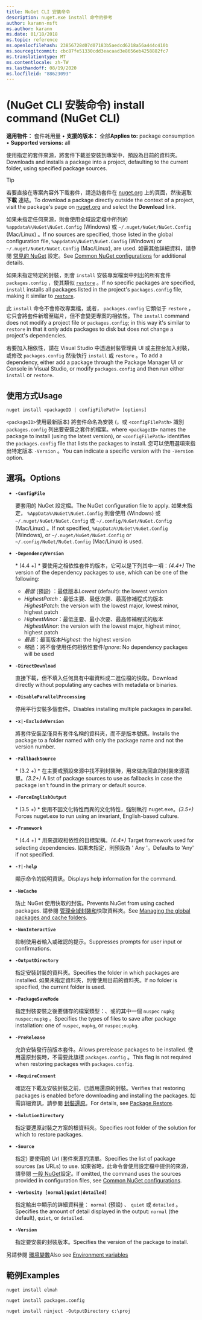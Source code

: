 ```yaml
---
title: NuGet CLI 安裝命令
description: nuget.exe install 命令的參考
author: karann-msft
ms.author: karann
ms.date: 01/18/2018
ms.topic: reference
ms.openlocfilehash: 23856728d07d07183b5aedcd6218a56a444c410b
ms.sourcegitcommit: cbc87fe51330cdd3eacaad3e8656eb4258882fc7
ms.translationtype: MT
ms.contentlocale: zh-TW
ms.lasthandoff: 08/19/2020
ms.locfileid: "88623093"
---
```

# <a name="install-command-nuget-cli"></a><span data-ttu-id="a845a-103"> (NuGet CLI 安裝命令) </span><span class="sxs-lookup"><span data-stu-id="a845a-103">install command (NuGet CLI)</span></span>

<span data-ttu-id="a845a-104">**適用物件：** 套件耗用量 &bullet; **支援的版本：** 全部</span><span class="sxs-lookup"><span data-stu-id="a845a-104">**Applies to:** package consumption &bullet; **Supported versions:** all</span></span>

<span data-ttu-id="a845a-105">使用指定的套件來源，將套件下載並安裝到專案中，預設為目前的資料夾。</span><span class="sxs-lookup"><span data-stu-id="a845a-105">Downloads and installs a package into a project, defaulting to the current folder, using specified package sources.</span></span>

> [!Tip]
> <span data-ttu-id="a845a-106">若要直接在專案內容外下載套件，請造訪套件在 [nuget.org](https://www.nuget.org) 上的頁面，然後選取 **下載** 連結。</span><span class="sxs-lookup"><span data-stu-id="a845a-106">To download a package directly outside the context of a project, visit the package's page on [nuget.org](https://www.nuget.org) and select the **Download** link.</span></span>

<span data-ttu-id="a845a-107">如果未指定任何來源，則會使用全域設定檔中所列的 `%appdata%\NuGet\NuGet.Config` (Windows) 或 `~/.nuget/NuGet/NuGet.Config` (Mac/Linux) 。</span><span class="sxs-lookup"><span data-stu-id="a845a-107">If no sources are specified, those listed in the global configuration file, `%appdata%\NuGet\NuGet.Config` (Windows) or `~/.nuget/NuGet/NuGet.Config` (Mac/Linux), are used.</span></span> <span data-ttu-id="a845a-108">如需其他詳細資料，請參閱 [常見的 NuGet](../../consume-packages/configuring-nuget-behavior.md) 設定。</span><span class="sxs-lookup"><span data-stu-id="a845a-108">See [Common NuGet configurations](../../consume-packages/configuring-nuget-behavior.md) for additional details.</span></span>

<span data-ttu-id="a845a-109">如果未指定特定的封裝，則會 `install` 安裝專案檔案中列出的所有套件 `packages.config` ，使其類似 [`restore`](cli-ref-restore.md) 。</span><span class="sxs-lookup"><span data-stu-id="a845a-109">If no specific packages are specified, `install` installs all packages listed in the project's `packages.config` file, making it similar to [`restore`](cli-ref-restore.md).</span></span>

<span data-ttu-id="a845a-110">此 `install` 命令不會修改專案檔，或者， `packages.config` 它類似于 `restore` ，它只會將套件新增至磁片，但不會變更專案的相依性。</span><span class="sxs-lookup"><span data-stu-id="a845a-110">The `install` command does not modify a project file or `packages.config`; in this way it's similar to `restore` in that it only adds packages to disk but does not change a project's dependencies.</span></span>

<span data-ttu-id="a845a-111">若要加入相依性，請在 Visual Studio 中透過封裝管理員 UI 或主控台加入封裝，或修改 `packages.config` 然後執行 `install` 或 `restore` 。</span><span class="sxs-lookup"><span data-stu-id="a845a-111">To add a dependency, either add a package through the Package Manager UI or Console in Visual Studio, or modify `packages.config` and then run either `install` or `restore`.</span></span>

## <a name="usage"></a><span data-ttu-id="a845a-112">使用方式</span><span class="sxs-lookup"><span data-stu-id="a845a-112">Usage</span></span>

```cli
nuget install <packageID | configFilePath> [options]
```

<span data-ttu-id="a845a-113">`<packageID>`使用最新版本) 將套件命名為安裝 (，或 `<configFilePath>` 識別 `packages.config` 列出要安裝之套件的檔案。</span><span class="sxs-lookup"><span data-stu-id="a845a-113">where `<packageID>` names the package to install (using the latest version), or `<configFilePath>` identifies the `packages.config` file that lists the packages to install.</span></span> <span data-ttu-id="a845a-114">您可以使用選項來指出特定版本 `-Version` 。</span><span class="sxs-lookup"><span data-stu-id="a845a-114">You can indicate a specific version with the `-Version` option.</span></span>

## <a name="options"></a><span data-ttu-id="a845a-115">選項。</span><span class="sxs-lookup"><span data-stu-id="a845a-115">Options</span></span>

- **`-ConfigFile`**

  <span data-ttu-id="a845a-116">要套用的 NuGet 設定檔。</span><span class="sxs-lookup"><span data-stu-id="a845a-116">The NuGet configuration file to apply.</span></span> <span data-ttu-id="a845a-117">如果未指定， `%AppData%\NuGet\NuGet.Config` 則會使用 (Windows) 或 `~/.nuget/NuGet/NuGet.Config` 或 `~/.config/NuGet/NuGet.Config` (Mac/Linux) 。</span><span class="sxs-lookup"><span data-stu-id="a845a-117">If not specified, `%AppData%\NuGet\NuGet.Config` (Windows), or `~/.nuget/NuGet/NuGet.Config` or `~/.config/NuGet/NuGet.Config` (Mac/Linux) is used.</span></span>

- **`-DependencyVersion`**

  <span data-ttu-id="a845a-118">\* (4.4 +) \* 要使用之相依性套件的版本，它可以是下列其中一項：</span><span class="sxs-lookup"><span data-stu-id="a845a-118">*(4.4+)* The version of the dependency packages to use, which can be one of the following:</span></span><br/><ul><li><span data-ttu-id="a845a-119">*最低* (預設) ：最低版本</span><span class="sxs-lookup"><span data-stu-id="a845a-119">*Lowest* (default): the lowest version</span></span></li><li><span data-ttu-id="a845a-120">*HighestPatch*：最低主要、最低次要、最高修補程式的版本</span><span class="sxs-lookup"><span data-stu-id="a845a-120">*HighestPatch*: the version with the lowest major, lowest minor, highest patch</span></span></li><li><span data-ttu-id="a845a-121">*HighestMinor*：最低主要、最小次要、最高修補程式的版本</span><span class="sxs-lookup"><span data-stu-id="a845a-121">*HighestMinor*: the version with the lowest major, highest minor, highest patch</span></span></li><li><span data-ttu-id="a845a-122">*最高*：最高版本</span><span class="sxs-lookup"><span data-stu-id="a845a-122">*Highest*: the highest version</span></span></li><li><span data-ttu-id="a845a-123">*略*過：將不會使用任何相依性套件</span><span class="sxs-lookup"><span data-stu-id="a845a-123">*Ignore*: No dependency packages will be used</span></span></li></ul>

- **`-DirectDownload`**

  <span data-ttu-id="a845a-124">直接下載，但不填入任何具有中繼資料或二進位檔的快取。</span><span class="sxs-lookup"><span data-stu-id="a845a-124">Download directly without populating any caches with metadata or binaries.</span></span>

- **`-DisableParallelProcessing`**

  <span data-ttu-id="a845a-125">停用平行安裝多個套件。</span><span class="sxs-lookup"><span data-stu-id="a845a-125">Disables installing multiple packages in parallel.</span></span>

- **`-x|-ExcludeVersion`**

  <span data-ttu-id="a845a-126">將套件安裝至僅具有套件名稱的資料夾，而不是版本號碼。</span><span class="sxs-lookup"><span data-stu-id="a845a-126">Installs the package to a folder named with only the package name and not the version number.</span></span>

- **`-FallbackSource`**

  <span data-ttu-id="a845a-127">\* (3.2 +) \* 在主要或預設來源中找不到封裝時，用來做為回盒的封裝來源清單。</span><span class="sxs-lookup"><span data-stu-id="a845a-127">*(3.2+)* A list of package sources to use as fallbacks in case the package isn't found in the primary or default source.</span></span>

- **`-ForceEnglishOutput`**

  <span data-ttu-id="a845a-128">\* (3.5 +) \* 使用不因文化特性而異的文化特性，強制執行 nuget.exe。</span><span class="sxs-lookup"><span data-stu-id="a845a-128">*(3.5+)* Forces nuget.exe to run using an invariant, English-based culture.</span></span>

- **`-Framework`**

  <span data-ttu-id="a845a-129">\* (4.4 +) \* 用來選取相依性的目標架構。</span><span class="sxs-lookup"><span data-stu-id="a845a-129">*(4.4+)* Target framework used for selecting dependencies.</span></span> <span data-ttu-id="a845a-130">如果未指定，則預設為 ' Any '。</span><span class="sxs-lookup"><span data-stu-id="a845a-130">Defaults to 'Any' if not specified.</span></span>

- **`-?|-help`**

  <span data-ttu-id="a845a-131">顯示命令的說明資訊。</span><span class="sxs-lookup"><span data-stu-id="a845a-131">Displays help information for the command.</span></span>

- **`-NoCache`**

  <span data-ttu-id="a845a-132">防止 NuGet 使用快取的封裝。</span><span class="sxs-lookup"><span data-stu-id="a845a-132">Prevents NuGet from using cached packages.</span></span> <span data-ttu-id="a845a-133">請參閱 [管理全域封裝和](../../consume-packages/managing-the-global-packages-and-cache-folders.md)快取資料夾。</span><span class="sxs-lookup"><span data-stu-id="a845a-133">See [Managing the global packages and cache folders](../../consume-packages/managing-the-global-packages-and-cache-folders.md).</span></span>

- **`-NonInteractive`**

  <span data-ttu-id="a845a-134">抑制使用者輸入或確認的提示。</span><span class="sxs-lookup"><span data-stu-id="a845a-134">Suppresses prompts for user input or confirmations.</span></span>

- **`-OutputDirectory`**

  <span data-ttu-id="a845a-135">指定安裝封裝的資料夾。</span><span class="sxs-lookup"><span data-stu-id="a845a-135">Specifies the folder in which packages are installed.</span></span> <span data-ttu-id="a845a-136">如果未指定資料夾，則會使用目前的資料夾。</span><span class="sxs-lookup"><span data-stu-id="a845a-136">If no folder is specified, the current folder is used.</span></span>

- **`-PackageSaveMode`**

  <span data-ttu-id="a845a-137">指定封裝安裝之後要儲存的檔案類型：、或的其中一個 `nuspec` `nupkg` `nuspec;nupkg` 。</span><span class="sxs-lookup"><span data-stu-id="a845a-137">Specifies the types of files to save after package installation: one of `nuspec`, `nupkg`, or `nuspec;nupkg`.</span></span>

- **`-PreRelease`**

  <span data-ttu-id="a845a-138">允許安裝發行前版本套件。</span><span class="sxs-lookup"><span data-stu-id="a845a-138">Allows prerelease packages to be installed.</span></span> <span data-ttu-id="a845a-139">使用還原封裝時，不需要此旗標 `packages.config` 。</span><span class="sxs-lookup"><span data-stu-id="a845a-139">This flag is not required when restoring packages with `packages.config`.</span></span>

- **`-RequireConsent`**

  <span data-ttu-id="a845a-140">確認在下載及安裝封裝之前，已啟用還原的封裝。</span><span class="sxs-lookup"><span data-stu-id="a845a-140">Verifies that restoring packages is enabled before downloading and installing the packages.</span></span> <span data-ttu-id="a845a-141">如需詳細資訊，請參閱 [封裝還原](../../consume-packages/package-restore.md)。</span><span class="sxs-lookup"><span data-stu-id="a845a-141">For details, see [Package Restore](../../consume-packages/package-restore.md).</span></span>

- **`-SolutionDirectory`**

  <span data-ttu-id="a845a-142">指定要還原封裝之方案的根資料夾。</span><span class="sxs-lookup"><span data-stu-id="a845a-142">Specifies root folder of the solution for which to restore packages.</span></span>

- **`-Source`**

   <span data-ttu-id="a845a-143">指定) 要使用的 Url (套件來源的清單。</span><span class="sxs-lookup"><span data-stu-id="a845a-143">Specifies the list of package sources (as URLs) to use.</span></span> <span data-ttu-id="a845a-144">如果省略，此命令會使用設定檔中提供的來源，請參閱 [一般 NuGet](../../consume-packages/configuring-nuget-behavior.md)設定。</span><span class="sxs-lookup"><span data-stu-id="a845a-144">If omitted, the command uses the sources provided in configuration files, see [Common NuGet configurations](../../consume-packages/configuring-nuget-behavior.md).</span></span>

- **`-Verbosity [normal|quiet|detailed]`**

  <span data-ttu-id="a845a-145">指定輸出中顯示的詳細資料量： `normal` (預設) 、 `quiet` 或 `detailed` 。</span><span class="sxs-lookup"><span data-stu-id="a845a-145">Specifies the amount of detail displayed in the output: `normal` (the default), `quiet`, or `detailed`.</span></span>

- **`-Version`**

  <span data-ttu-id="a845a-146">指定要安裝的封裝版本。</span><span class="sxs-lookup"><span data-stu-id="a845a-146">Specifies the version of the package to install.</span></span>

<span data-ttu-id="a845a-147">另請參閱 [環境變數](cli-ref-environment-variables.md)</span><span class="sxs-lookup"><span data-stu-id="a845a-147">Also see [Environment variables](cli-ref-environment-variables.md)</span></span>

## <a name="examples"></a><span data-ttu-id="a845a-148">範例</span><span class="sxs-lookup"><span data-stu-id="a845a-148">Examples</span></span>

```cli
nuget install elmah

nuget install packages.config

nuget install ninject -OutputDirectory c:\proj
```
